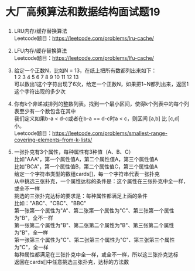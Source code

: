 # 大厂高频算法和数据结构面试题19

### 
1. LRU内存/缓存替换算法   
   Leetcode题目：https://leetcode.com/problems/lru-cache/




2. LFU内存/缓存替换算法   
   Leetcode题目：https://leetcode.com/problems/lfu-cache/




3. 给定一个正数N，比如N = 13，在纸上把所有数都列出来如下：   
   1 2 3 4 5 6 7 8 9 10 11 12 13   
   可以数出1这个字符出现了6次，给定一个正数N，如果把1~N都列出来，返回1这个字符出现的多少次





4. 你有k个非递减排列的整数列表。找到一个最小区间，使得k个列表中的每个列表至少有一个数包含在其中   
   我们定义如果b-a < d-c或者在b-a == d-c时a < c，则区间 [a,b] 比 [c,d] 小。   
   Leetcode题目：https://leetcode.com/problems/smallest-range-covering-elements-from-k-lists/





5. 一张扑克有3个属性，每种属性有3种值（A、B、C）   
   比如"AAA"，第一个属性值A，第二个属性值A，第三个属性值A   
   比如"BCA"，第一个属性值B，第二个属性值C，第三个属性值A   
   给定一个字符串类型的数组cards[]，每一个字符串代表一张扑克   
   从中挑选三张扑克，一个属性达标的条件是：这个属性在三张扑克中全一样，或全不一样   
   挑选的三张扑克达标的要求是：每种属性都满足上面的条件   
   比如："ABC"、"CBC"、"BBC"   
   第一张第一个属性为"A"、第二张第一个属性为"C"、第三张第一个属性为"B"，全不一样   
   第一张第二个属性为"B"、第二张第二个属性为"B"、第三张第二个属性为"B"，全一样   
   第一张第三个属性为"C"、第二张第三个属性为"C"、第三张第三个属性为"C"，全一样   
   每种属性都满足在三张扑克中全一样，或全不一样，所以这三张扑克达标   
   返回在cards[]中任意挑选三张扑克，达标的方法数   






